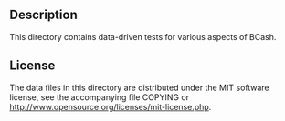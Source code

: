 Description
------------

This directory contains data-driven tests for various aspects of BCash.

License
--------

The data files in this directory are distributed under the MIT software
license, see the accompanying file COPYING or
http://www.opensource.org/licenses/mit-license.php.

